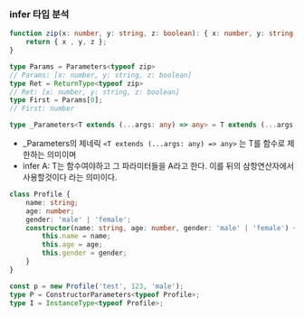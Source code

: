 ### infer 타입 분석

```ts
function zip(x: number, y: string, z: boolean): { x: number, y: string, z: boolean } {
    return { x , y, z };
}

type Params = Parameters<typeof zip>
// Params: [x: number, y: string, z: boolean]
type Ret = ReturnType<typeof zip>
// Ret: [x: number, y: string, z: boolean]
type First = Params[0];
// First: number

type _Parameters<T extends (...args: any) => any> = T extends (...args: infer A) => any ? A: never;
```

- _Parameters의 제네릭 ```<T extends (...args: any) => any>``` 는 T를 함수로 제한하는 의미이며
- infer A: T는 함수여야하고 그 파라미터들을 A라고 한다. 이를 뒤의 삼항연산자에서 사용할것이다 라는 의미이다.

```ts
class Profile {
    name: string;
    age: number;
    gender: 'male' | 'female';
    constructor(name: string, age: number, gender: 'male' | 'female') {
        this.name = name;
        this.age = age;
        this.gender = gender;
    }
}

const p = new Profile('test', 123, 'male');
type P = ConstructorParameters<typeof Profile>;
type I = InstanceType<typeof Profile>;
```